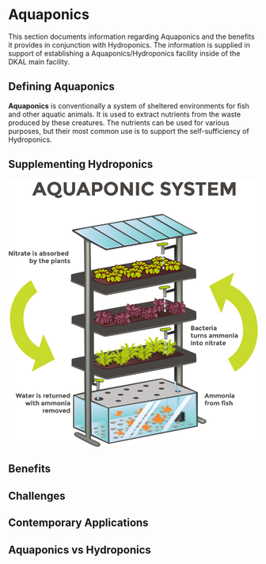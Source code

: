 # Aquaponics

This section documents information regarding Aquaponics and the benefits it provides in conjunction with Hydroponics. The information is supplied in support of establishing a Aquaponics/Hydroponics facility inside of the DKAL main facility.

## Defining Aquaponics

**Aquaponics** is conventionally a system of sheltered environments for fish and other aquatic animals. It is used to extract nutrients from the waste produced by these creatures. The nutrients can be used for various purposes, but their most common use is to support the self-sufficiency of Hydroponics.

## Supplementing Hydroponics

![Aquaponics](./Images/Aquaponics.png?s=100)

## Benefits

## Challenges

## Contemporary Applications

## Aquaponics vs Hydroponics
